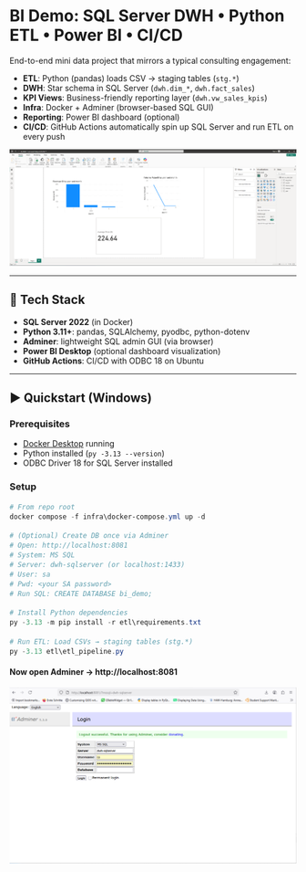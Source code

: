 # BI Demo: SQL Server DWH • Python ETL • Power BI • CI/CD

End-to-end mini data project that mirrors a typical consulting engagement:

- **ETL**: Python (pandas) loads CSV → staging tables (`stg.*`)
- **DWH**: Star schema in SQL Server (`dwh.dim_*`, `dwh.fact_sales`)
- **KPI Views**: Business-friendly reporting layer (`dwh.vw_sales_kpis`)
- **Infra**: Docker + Adminer (browser-based SQL GUI)
- **Reporting**: Power BI dashboard (optional)
- **CI/CD**: GitHub Actions automatically spin up SQL Server and run ETL on every push

<p align="center">
  <img src="docs/PowerBI.png" alt="KPI view" width="720"/>
</p>

---

## 🔧 Tech Stack

- **SQL Server 2022** (in Docker)
- **Python 3.11+**: pandas, SQLAlchemy, pyodbc, python-dotenv
- **Adminer**: lightweight SQL admin GUI (via browser)
- **Power BI Desktop** (optional dashboard visualization)
- **GitHub Actions**: CI/CD with ODBC 18 on Ubuntu

---

## ▶️ Quickstart (Windows)

### Prerequisites
- [Docker Desktop](https://www.docker.com/products/docker-desktop/) running  
- Python installed (`py -3.13 --version`)  
- ODBC Driver 18 for SQL Server installed  

### Setup

```powershell
# From repo root
docker compose -f infra\docker-compose.yml up -d

# (Optional) Create DB once via Adminer
# Open: http://localhost:8081
# System: MS SQL
# Server: dwh-sqlserver (or localhost:1433)
# User: sa
# Pwd: <your SA password>
# Run SQL: CREATE DATABASE bi_demo;

# Install Python dependencies
py -3.13 -m pip install -r etl\requirements.txt

# Run ETL: Load CSVs → staging tables (stg.*)
py -3.13 etl\etl_pipeline.py

```
#### Now open Adminer → http://localhost:8081
<p align="center">
  <img src="ci/Adminer.png" alt="KPI view" width="720"/>
</p>

